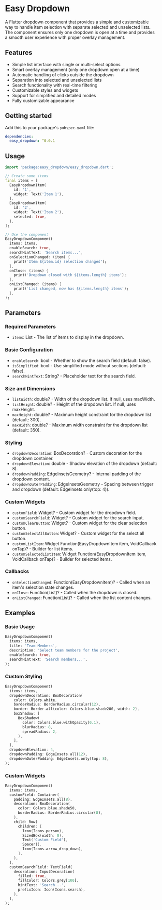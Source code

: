 # Easy Dropdown

A Flutter dropdown component that provides a simple and customizable way to handle item selection with separate selected and unselected lists. The component ensures only one dropdown is open at a time and provides a smooth user experience with proper overlay management.

## Features

- Simple list interface with single or multi-select options
- Smart overlay management (only one dropdown open at a time)
- Automatic handling of clicks outside the dropdown
- Separation into selected and unselected lists
- Search functionality with real-time filtering
- Customizable styles and widgets
- Support for simplified and detailed modes
- Fully customizable appearance

## Getting started

Add this to your package's `pubspec.yaml` file:

```yaml
dependencies:
  easy_dropdown: ^0.0.1
```

## Usage

```dart
import 'package:easy_dropdown/easy_dropdown.dart';

// Create some items
final items = [
  EasyDropdownItem(
    id: '1',
    widget: Text('Item 1'),
  ),
  EasyDropdownItem(
    id: '2',
    widget: Text('Item 2'),
    selected: true,
  ),
];

// Use the component
EasyDropdownComponent(
  items: items,
  enableSearch: true,
  searchHintText: 'Search items...',
  onSelectionChanged: (item) {
    print('Item ${item.id} selection changed');
  },
  onClose: (items) {
    print('Dropdown closed with ${items.length} items');
  },
  onListChanged: (items) {
    print('List changed, now has ${items.length} items');
  },
);
```

## Parameters

### Required Parameters

- `items`: List<EasyDropdownItem> - The list of items to display in the dropdown.

### Basic Configuration

- `enableSearch`: bool - Whether to show the search field (default: false).
- `isSimplified`: bool - Use simplified mode without sections (default: false).
- `searchHintText`: String? - Placeholder text for the search field.

### Size and Dimensions

- `listWidth`: double? - Width of the dropdown list. If null, uses maxWidth.
- `listHeight`: double? - Height of the dropdown list. If null, uses maxHeight.
- `maxHeight`: double? - Maximum height constraint for the dropdown list (default: 300).
- `maxWidth`: double? - Maximum width constraint for the dropdown list (default: 350).

### Styling

- `dropdownDecoration`: BoxDecoration? - Custom decoration for the dropdown container.
- `dropdownElevation`: double - Shadow elevation of the dropdown (default: 8).
- `dropdownPadding`: EdgeInsetsGeometry? - Internal padding of the dropdown content.
- `dropdownOuterPadding`: EdgeInsetsGeometry - Spacing between trigger and dropdown (default: EdgeInsets.only(top: 4)).

### Custom Widgets

- `customField`: Widget? - Custom widget for the dropdown field.
- `customSearchField`: Widget? - Custom widget for the search input.
- `customClearButton`: Widget? - Custom widget for the clear selection button.
- `customSelectAllButton`: Widget? - Custom widget for the select all button.
- `customListItem`: Widget Function(EasyDropdownItem item, VoidCallback onTap)? - Builder for list items.
- `customSelectedListItem`: Widget Function(EasyDropdownItem item, VoidCallback onTap)? - Builder for selected items.

### Callbacks

- `onSelectionChanged`: Function(EasyDropdownItem)? - Called when an item's selection state changes.
- `onClose`: Function(List<EasyDropdownItem>)? - Called when the dropdown is closed.
- `onListChanged`: Function(List<EasyDropdownItem>)? - Called when the list content changes.

## Examples

### Basic Usage

```dart
EasyDropdownComponent(
  items: items,
  title: 'Team Members',
  description: 'Select team members for the project',
  enableSearch: true,
  searchHintText: 'Search members...',
);
```

### Custom Styling

```dart
EasyDropdownComponent(
  items: items,
  dropdownDecoration: BoxDecoration(
    color: Colors.white,
    borderRadius: BorderRadius.circular(12),
    border: Border.all(color: Colors.blue.shade200, width: 2),
    boxShadow: [
      BoxShadow(
        color: Colors.blue.withOpacity(0.1),
        blurRadius: 8,
        spreadRadius: 2,
      ),
    ],
  ),
  dropdownElevation: 4,
  dropdownPadding: EdgeInsets.all(12),
  dropdownOuterPadding: EdgeInsets.only(top: 8),
);
```

### Custom Widgets

```dart
EasyDropdownComponent(
  items: items,
  customField: Container(
    padding: EdgeInsets.all(8),
    decoration: BoxDecoration(
      color: Colors.blue.shade50,
      borderRadius: BorderRadius.circular(8),
    ),
    child: Row(
      children: [
        Icon(Icons.person),
        SizedBox(width: 8),
        Text('Custom Field'),
        Spacer(),
        Icon(Icons.arrow_drop_down),
      ],
    ),
  ),
  customSearchField: TextField(
    decoration: InputDecoration(
      filled: true,
      fillColor: Colors.grey[100],
      hintText: 'Search...',
      prefixIcon: Icon(Icons.search),
    ),
  ),
);
```
